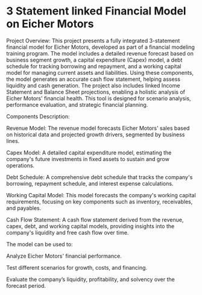 # 3 Statement linked Financial Model on Eicher Motors
Project Overview:
This project presents a fully integrated 3-statement financial model for Eicher Motors, developed as part of a financial modeling training program. The model includes a detailed revenue forecast based on business segment growth, a capital expenditure (Capex) model, a debt schedule for tracking borrowing and repayment, and a working capital model for managing current assets and liabilities. Using these components, the model generates an accurate cash flow statement, helping assess liquidity and cash generation. The project also includes linked Income Statement and Balance Sheet projections, enabling a holistic analysis of Eicher Motors' financial health. This tool is designed for scenario analysis, performance evaluation, and strategic financial planning.

Components Description:

Revenue Model: The revenue model forecasts Eicher Motors' sales based on historical data and projected growth drivers, segmented by business lines.

Capex Model: A detailed capital expenditure model, estimating the company's future investments in fixed assets to sustain and grow operations.

Debt Schedule: A comprehensive debt schedule that tracks the company's borrowing, repayment schedule, and interest expense calculations.

Working Capital Model: This model forecasts the company's working capital requirements, focusing on key components such as inventory, receivables, and payables.

Cash Flow Statement: A cash flow statement derived from the revenue, capex, debt, and working capital models, providing insights into the company's liquidity and free cash flow over time.

The model can be used to:

Analyze Eicher Motors' financial performance.

Test different scenarios for growth, costs, and financing.

Evaluate the company’s liquidity, profitability, and solvency over the forecast period.
